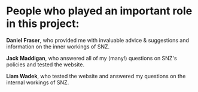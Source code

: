 <h1>People who played an important role in this project:</h1>
<p><strong>Daniel Fraser</strong>, who provided me with invaluable advice & suggestions and information on the inner workings of SNZ.</p>
<p><strong>Jack Maddigan</strong>, who answered all of my (many!) questions on SNZ's policies and tested the website.</p>
<p><strong>Liam Wadek</strong>, who tested the website and answered my questions on the internal workings of SNZ.</p>
